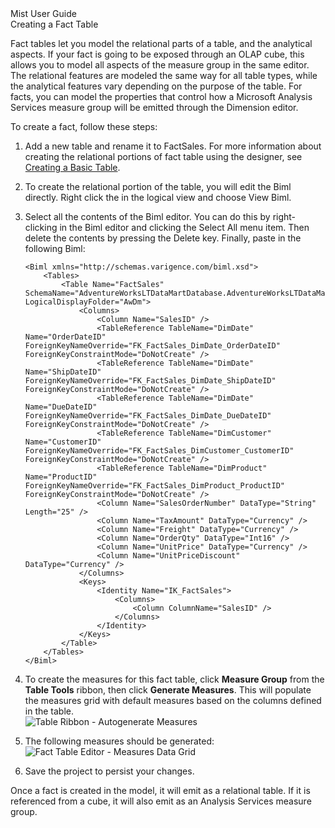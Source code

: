 <div class="LanguageTitle">Mist User Guide</div>

<div class="TopicHeader">Creating a Fact Table</div>

Fact tables let you model the relational parts of a table, and the analytical aspects. If your fact is going to be exposed through an OLAP cube, this allows you to model all aspects of the measure group in the same editor. The relational features are modeled the same way for all table types, while the analytical features vary depending on the purpose of the table. For facts, you can model the properties that control how a Microsoft Analysis Services measure group will be emitted through the Dimension editor.

To create a fact, follow these steps:

1.  Add a new table and rename it to FactSales. For more information about creating the relational portions of fact table using the designer, see [Creating a Basic Table](Creating%20a%20Basic%20Table).

2.  To create the relational portion of the table, you will edit the Biml directly. Right click the in the logical view and choose View Biml.  

3.  Select all the contents of the Biml editor. You can do this by right-clicking in the Biml editor and clicking the Select All menu item. Then delete the contents by pressing the Delete key. Finally, paste in the following Biml:

        <Biml xmlns="http://schemas.varigence.com/biml.xsd">
            <Tables>
                <Table Name="FactSales" SchemaName="AdventureWorksLTDataMartDatabase.AdventureWorksLTDataMartSchema" LogicalDisplayFolder="AwDm">
                    <Columns>
                        <Column Name="SalesID" />
                        <TableReference TableName="DimDate" Name="OrderDateID" ForeignKeyNameOverride="FK_FactSales_DimDate_OrderDateID" ForeignKeyConstraintMode="DoNotCreate" />
                        <TableReference TableName="DimDate" Name="ShipDateID" ForeignKeyNameOverride="FK_FactSales_DimDate_ShipDateID" ForeignKeyConstraintMode="DoNotCreate" />
                        <TableReference TableName="DimDate" Name="DueDateID" ForeignKeyNameOverride="FK_FactSales_DimDate_DueDateID" ForeignKeyConstraintMode="DoNotCreate" />
                        <TableReference TableName="DimCustomer" Name="CustomerID" ForeignKeyNameOverride="FK_FactSales_DimCustomer_CustomerID" ForeignKeyConstraintMode="DoNotCreate" />
                        <TableReference TableName="DimProduct" Name="ProductID" ForeignKeyNameOverride="FK_FactSales_DimProduct_ProductID" ForeignKeyConstraintMode="DoNotCreate" />
                        <Column Name="SalesOrderNumber" DataType="String" Length="25" />
                        <Column Name="TaxAmount" DataType="Currency" />
                        <Column Name="Freight" DataType="Currency" />
                        <Column Name="OrderQty" DataType="Int16" />
                        <Column Name="UnitPrice" DataType="Currency" />
                        <Column Name="UnitPriceDiscount" DataType="Currency" />
                    </Columns>
                    <Keys>
                        <Identity Name="IK_FactSales">
                            <Columns>
                                <Column ColumnName="SalesID" />
                            </Columns>
                        </Identity>
                    </Keys>
                </Table>
            </Tables>
        </Biml>

4.  To create the measures for this fact table, click **Measure Group** from the **Table Tools** ribbon, then click **Generate Measures**. This will populate the measures grid with default measures based on the columns defined in the table.  
    ![Table Ribbon - Autogenerate Measures](https://varigencecom.blob.core.windows.net/images-mistdocumentation/010_Step06.gif)
7.  The following measures should be generated:  
    ![Fact Table Editor - Measures Data Grid](https://varigencecom.blob.core.windows.net/images-mistdocumentation/010_Step07.png)
8.  Save the project to persist your changes.

Once a fact is created in the model, it will emit as a relational table. If it is referenced from a cube, it will also emit as an Analysis Services measure group.
